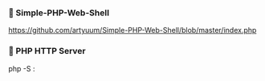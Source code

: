 ### :open_file_folder: Simple-PHP-Web-Shell

https://github.com/artyuum/Simple-PHP-Web-Shell/blob/master/index.php

### :open_file_folder: PHP HTTP Server

php -S <host ip>:<port>